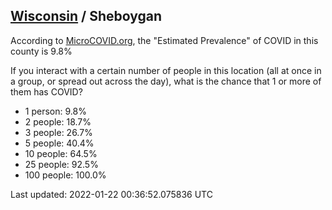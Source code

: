 
## [Wisconsin](/united-states/wisconsin) / Sheboygan

According to [MicroCOVID.org](http://microcovid.org),
the "Estimated Prevalence" of COVID in this county is 9.8%

If you interact with a certain number of people in this location
(all at once in a group, or spread out across the day), what is the chance that
1 or more of them has COVID?

- 1 person: 9.8%
- 2 people: 18.7%
- 3 people: 26.7%
- 5 people: 40.4%
- 10 people: 64.5%
- 25 people: 92.5%
- 100 people: 100.0%

Last updated: 2022-01-22 00:36:52.075836 UTC
